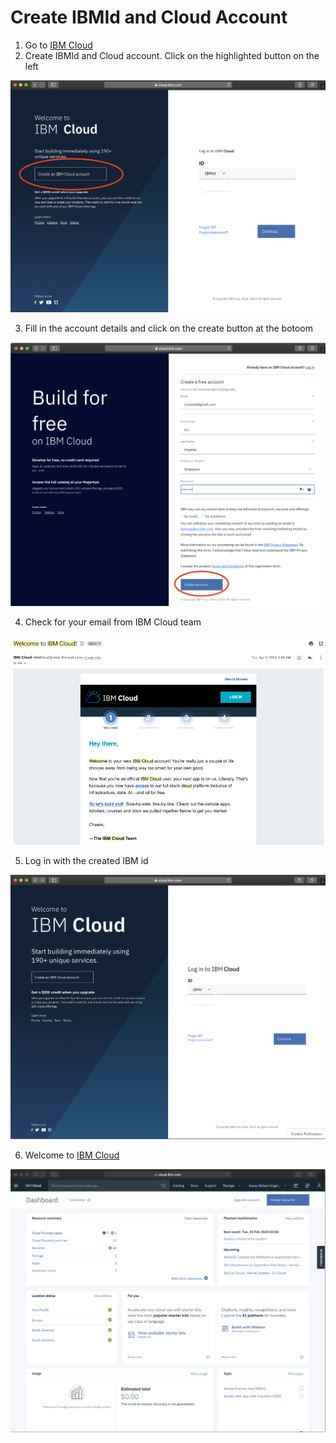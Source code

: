 # Create IBMId and Cloud Account

1. Go to [IBM Cloud](https://cloud.ibm.com)
2. Create IBMId and Cloud account. Click on the highlighted button on the left

 ![IBM Cloud](assets/ibmcloud.png)

3. Fill in the account details and click on the create button at the botoom

 ![Create IBM Cloud account](assets/ibmcloudcreate.png)

4. Check for your email from IBM Cloud team

 ![Check email frmom IBM Cloud team](assets/ibmcloudemail.png)

5. Log in with the created IBM id

 ![Log in](assets/ibmcloudsignin.png)

6. Welcome to [IBM Cloud](https://cloud.ibm.com)

 ![IBM Cloud dashboard](assets/ibmcloudwelcome.png)

